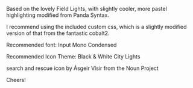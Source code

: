 Based on the lovely Field Lights, with slightly cooler, more pastel highlighting modified from Panda Syntax.

I recommend using the included custom css, which is a slightly modified version of that from the fantastic cobalt2.

Recommended font: Input Mono Condensed

Recommended Icon Theme: Black & White City Lights

search and rescue icon by Ásgeir Vísir from the Noun Project

Cheers!